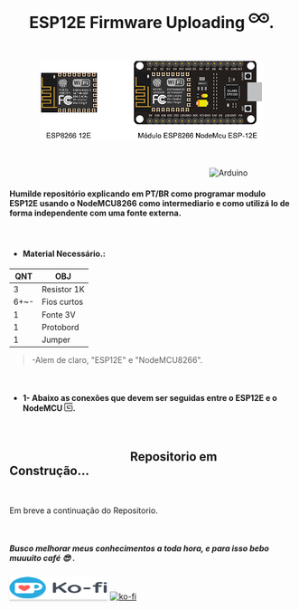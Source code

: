 <h1 align="center">ESP12E Firmware Uploading  <img height="36" width="36" src="https://github.com/Fincao/ESP12E-Firmware/blob/master/img/arduino.svg" />.</h1>
</br>
<p align="center">
 <img alt="digispark" src="https://github.com/Fincao/ESP12E-Firmware/blob/master/img/12e-8266.png" width="396px">
</p>

</br>

&nbsp;&nbsp;&nbsp;&nbsp;&nbsp;&nbsp;&nbsp;&nbsp;&nbsp;&nbsp;&nbsp;&nbsp;&nbsp;&nbsp;&nbsp;&nbsp;&nbsp;&nbsp;&nbsp;&nbsp;&nbsp;&nbsp;&nbsp;&nbsp;&nbsp;&nbsp;&nbsp;&nbsp;&nbsp;&nbsp;&nbsp;&nbsp;&nbsp;&nbsp;&nbsp;&nbsp;&nbsp;&nbsp;&nbsp;&nbsp;&nbsp;&nbsp;&nbsp;&nbsp;&nbsp;&nbsp;&nbsp;&nbsp;&nbsp;&nbsp;&nbsp;&nbsp;&nbsp;&nbsp;&nbsp;&nbsp;&nbsp;&nbsp;&nbsp;&nbsp;&nbsp;&nbsp;&nbsp;&nbsp;&nbsp;&nbsp;&nbsp;&nbsp;&nbsp;&nbsp;&nbsp;&nbsp;&nbsp;&nbsp;&nbsp;&nbsp;&nbsp;&nbsp;&nbsp;&nbsp;&nbsp;&nbsp;&nbsp;&nbsp;&nbsp;&nbsp;&nbsp;&nbsp;&nbsp;&nbsp;![Arduino](https://img.shields.io/badge/Arduino-Ready-green?logo=Arduino&style=flat)

#### Humilde repositório explicando em PT/BR como programar modulo ESP12E usando o NodeMCU8266 como intermediario e como utilizá lo de forma independente com uma fonte externa.

</br>

- #### Material Necessário.:

 QNT| OBJ 
------------ | -------------
3 | Resistor 1K | -
6+~-   | Fios curtos | -
1  | Fonte 3V | -
1 | Protobord | -
1   | Jumper | -
 > -Alem de claro, "ESP12E" e "NodeMCU8266".
</br>

- ####  1- Abaixo as conexões que devem ser seguidas entre o **ESP12E** e o **NodeMCU** <img height="15" width="15" src="https://github.com/Fincao/ESP12E-Firmware/blob/master/img/gumroad.svg" />.

</br>

## &nbsp;&nbsp;&nbsp;&nbsp;&nbsp;&nbsp;&nbsp;&nbsp;&nbsp;&nbsp;&nbsp;&nbsp;&nbsp;&nbsp;&nbsp;&nbsp;&nbsp;&nbsp;&nbsp;&nbsp;&nbsp;&nbsp;&nbsp;&nbsp;&nbsp;&nbsp;&nbsp;&nbsp;&nbsp;&nbsp;&nbsp;&nbsp;&nbsp;&nbsp;&nbsp;&nbsp;&nbsp;&nbsp;&nbsp;&nbsp;&nbsp;&nbsp; Repositorio em Construção...

</br>

Em breve a continuação do Repositorio.



</br>

##### Busco melhorar meus conhecimentos a toda hora, e para isso bebo muuuito café 😎 .

<a href="https://ko-fi.com/williampedrodeoliveira" target="_blank"><img src="https://github.com/Fincao/Fake-Captive-Portal-ESP8266/blob/master/img/Kofi_Logo_Blue.svg" alt="Pay Me A Coffee" style="height: 41px !important;width: 174px !important;box-shadow: 0px 3px 2px 0px rgba(190, 190, 190, 0.5) !important;-webkit-box-shadow: 0px 3px 2px 0px rgba(190, 190, 190, 0.5) !important;" ></a>
 [![ko-fi](https://www.ko-fi.com/img/githubbutton_sm.svg)](https://ko-fi.com/H2H21K0OU)
